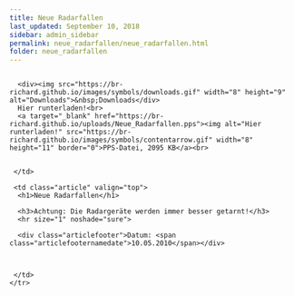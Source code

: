 ```yaml
---
title: Neue Radarfallen
last_updated: September 10, 2018
sidebar: admin_sidebar
permalink: neue_radarfallen/neue_radarfallen.html
folder: neue_radarfallen
---
```


<tbody><tr width="450">
     <td valign="top" class="articleleftcolumn">
      <img src="https://br-richard.github.io/images/neue_radarfallen/Polizist.1.jpeg" alt="" border="0"><br>
      
      <div><img src="https://br-richard.github.io/images/symbols/downloads.gif" width="8" height="9" alt="Downloads">&nbsp;Downloads</div>
      Hier runterladen!<br>
      <a target="_blank" href="https://br-richard.github.io/uploads/Neue_Radarfallen.pps"><img alt="Hier runterladen!" src="https://br-richard.github.io/images/symbols/contentarrow.gif" width="8" height="11" border="0">PPS-Datei, 2095 KB</a><br>
      
      
     </td>
     
     <td class="article" valign="top">
      <h1>Neue Radarfallen</h1>
      
      <h3>Achtung: Die Radargeräte werden immer besser getarnt!</h3>
      <hr size="1" noshade="sure">
   		
      <div class="articlefooter">Datum: <span class="articlefooternamedate">10.05.2010</span></div>

     

     </td>
    </tr>
   </tbody>
